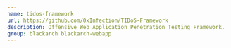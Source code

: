 ```yaml
---
name: tidos-framework
url: https://github.com/0xInfection/TIDoS-Framework
description: Offensive Web Application Penetration Testing Framework.
group: blackarch blackarch-webapp
---
```


